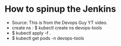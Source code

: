 # How to spinup the Jenkins
- Source: This is from the Devops Guy YT video.
- create ns : $ kubectl create ns devops-tools
- $ kubectl apply -f . 
- $ kubectl get pods -n devops-tools

